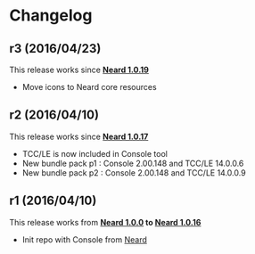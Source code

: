 # Changelog

## r3 (2016/04/23)

This release works since **[Neard 1.0.19](https://github.com/crazy-max/neard/releases/tag/v1.0.19)**

* Move icons to Neard core resources

## r2 (2016/04/10)

This release works since **[Neard 1.0.17](https://github.com/crazy-max/neard/releases/tag/v1.0.17)**

* TCC/LE is now included in Console tool
* New bundle pack p1 : Console 2.00.148 and TCC/LE 14.0.0.6
* New bundle pack p2 : Console 2.00.148 and TCC/LE 14.0.0.9

## r1 (2016/04/10)

This release works from **[Neard 1.0.0](https://github.com/crazy-max/neard/releases/tag/v1.0.0) to [Neard 1.0.16](https://github.com/crazy-max/neard/releases/tag/v1.0.16)**

* Init repo with Console from [Neard](https://github.com/crazy-max/neard)
